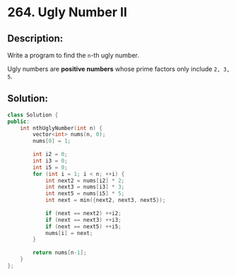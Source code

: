 # 264. Ugly Number II

## Description:

Write a program to find the `n`-th ugly number.

Ugly numbers are **positive numbers** whose prime factors only include `2, 3, 5`. 

## Solution:

```c++
class Solution {
public:
    int nthUglyNumber(int n) {
        vector<int> nums(n, 0);
        nums[0] = 1;
        
        int i2 = 0;
        int i3 = 0;
        int i5 = 0;
        for (int i = 1; i < n; ++i) {
            int next2 = nums[i2] * 2;
            int next3 = nums[i3] * 3;
            int next5 = nums[i5] * 5;
            int next = min({next2, next3, next5});
            
            if (next == next2) ++i2;
            if (next == next3) ++i3;
            if (next == next5) ++i5;
            nums[i] = next;
        }
        
        return nums[n-1];
    }
};
```

<!-- remark：

-  -->

